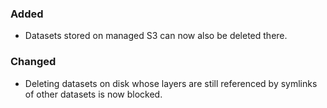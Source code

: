 ### Added
- Datasets stored on managed S3 can now also be deleted there.

### Changed
- Deleting datasets on disk whose layers are still referenced by symlinks of other datasets is now blocked.
